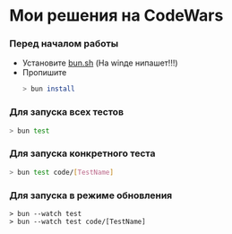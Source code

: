 # Мои решения на CodeWars

### Перед началом работы
- Установите [bun.sh](https://bun.sh/) (На winде нипашет!!!)
- Пропишите 
  ```bash
  > bun install
  ```

### Для запуска всех тестов
```bash
> bun test
```

### Для запуска конкретного теста
```bash
> bun test code/[TestName]
```

### Для запуска в режиме обновления
```
> bun --watch test 
> bun --watch test code/[TestName]
```